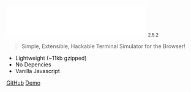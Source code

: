 ![logo](images/termly.png) <small>2.5.2</small>

<!-- # Termly.js <small>2.5.5</small> -->

> Simple, Extensible, Hackable Terminal Simulator for the Browser!

- Lightweight (~11kb gzipped)
- No Depencies
- Vanilla Javascript


[GitHub](https://github.com/Kirkhammetz/termly.js)
[Demo](#demo)
